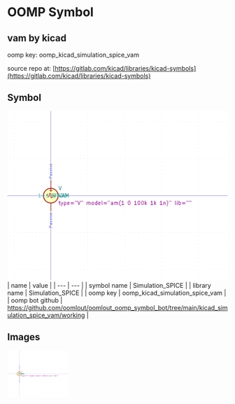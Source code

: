 # OOMP Symbol  
## vam  by kicad  
  
oomp key: oomp_kicad_simulation_spice_vam  
  
source repo at: [https://gitlab.com/kicad/libraries/kicad-symbols](https://gitlab.com/kicad/libraries/kicad-symbols)  
## Symbol  
  
[![working.png](working_600.png)](working.png)  
| name | value | 
| --- | --- | 
| symbol name | Simulation_SPICE | 
| library name | Simulation_SPICE | 
| oomp key | oomp_kicad_simulation_spice_vam | 
| oomp bot github | https://github.com/oomlout/oomlout_oomp_symbol_bot/tree/main/kicad_simulation_spice_vam/working | 
## Images  
  
[![working.png](working_140.png)](working.png)  
